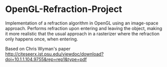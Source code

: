 # OpenGL-Refraction-Project

Implementation of a refraction algorithm in OpenGL using an image-space approach.
Performs refraction upon entering and leaving the object, making it more realistic that the usual
approach in a rasterizer where the refraction only happens once, when entering.

Based on Chris Wyman's paper http://citeseerx.ist.psu.edu/viewdoc/download?doi=10.1.1.104.9755&rep=rep1&type=pdf
